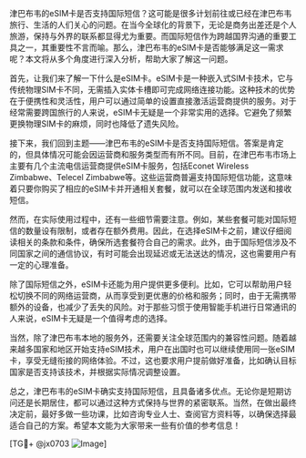 津巴布韦的eSIM卡是否支持国际短信？这可能是很多计划前往或已经在津巴布韦旅行、生活的人们关心的问题。在当今全球化的背景下，无论是商务出差还是个人旅游，保持与外界的联系都显得尤为重要。而国际短信作为跨越国界沟通的重要工具之一，其重要性不言而喻。那么，津巴布韦的eSIM卡是否能够满足这一需求呢？本文将从多个角度进行深入分析，帮助大家了解这一问题。

首先，让我们来了解一下什么是eSIM卡。eSIM卡是一种嵌入式SIM卡技术，它与传统物理SIM卡不同，无需插入实体卡槽即可完成网络连接功能。这种技术的优势在于便携性和灵活性，用户可以通过简单的设置直接激活运营商提供的服务。对于经常需要跨国旅行的人来说，eSIM卡无疑是一个非常实用的选择。它避免了频繁更换物理SIM卡的麻烦，同时也降低了遗失风险。

接下来，我们回到主题——津巴布韦的eSIM卡是否支持国际短信。答案是肯定的，但具体情况可能会因运营商和服务类型而有所不同。目前，在津巴布韦市场上主要有几个主流电信运营商提供eSIM卡服务，包括Econet Wireless Zimbabwe、Telecel Zimbabwe等。这些运营商普遍支持国际短信功能，这意味着只要你购买了相应的eSIM卡并开通相关套餐，就可以在全球范围内发送和接收短信。

然而，在实际使用过程中，还有一些细节需要注意。例如，某些套餐可能对国际短信的数量设有限制，或者存在额外费用。因此，在选择eSIM卡之前，建议仔细阅读相关的条款和条件，确保所选套餐符合自己的需求。此外，由于国际短信涉及不同国家之间的通信协议，有时可能会出现延迟或无法送达的情况，这也需要用户有一定的心理准备。

除了国际短信之外，eSIM卡还能为用户提供更多便利。比如，它可以帮助用户轻松切换不同的网络运营商，从而享受到更优惠的价格和服务；同时，由于无需携带额外的设备，也减少了丢失的风险。对于那些习惯于使用智能手机进行日常通讯的人来说，eSIM卡无疑是一个值得考虑的选择。

当然，除了津巴布韦本地的服务外，还需要关注全球范围内的兼容性问题。随着越来越多国家和地区开始支持eSIM技术，用户在出国时也可以继续使用同一张eSIM卡，享受无缝衔接的网络体验。不过，这也要求用户提前做好准备，比如确认目标国家是否支持该技术，并根据实际情况调整设置。

总之，津巴布韦的eSIM卡确实支持国际短信，且具备诸多优点。无论你是短期访问还是长期居住，都可以通过这种方式保持与世界的紧密联系。当然，在做出最终决定前，最好多做一些功课，比如咨询专业人士、查阅官方资料等，以确保选择最适合自己的方案。希望本文能为大家带来一些有价值的参考信息！

[TG💪+ @jx0703 ![Image](https://github.com/user-attachments/assets/dbca1d08-cadb-493c-b0ec-ad6f7a83f270)]